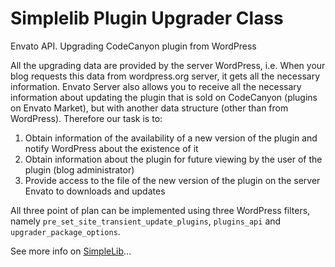 # Simplelib Plugin Upgrader Class
Envato API. Upgrading CodeCanyon plugin from WordPress

All the upgrading data are provided by the server WordPress, i.e. When your blog requests this data from wordpress.org server, it gets all the necessary information. Envato Server also allows you to receive all the necessary information about updating the plugin that is sold on CodeCanyon (plugins on Envato Market), but with another data structure (other than from WordPress). Therefore our task is to:

1. Obtain information of the availability of a new version of the plugin and notify WordPress about the existence of it
2. Obtain information about the plugin for future viewing by the user of the plugin (blog administrator)
3. Provide access to the file of the new version of the plugin on the server Envato to downloads and updates

All three point of plan can be implemented using three WordPress filters, namely `pre_set_site_transient_update_plugins`,  `plugins_api` and `upgrader_package_options`.

See more info on [SimpleLib](http://www.simplelib.com/archives/envato-api-upgrading-plugin-from-wordpress/)...
